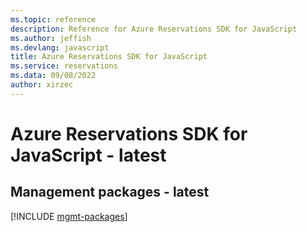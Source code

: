 ```yaml
---
ms.topic: reference
description: Reference for Azure Reservations SDK for JavaScript
ms.author: jeffish
ms.devlang: javascript
title: Azure Reservations SDK for JavaScript
ms.service: reservations
ms.data: 09/08/2022
author: xirzec
---
```

# Azure Reservations SDK for JavaScript - latest

## Management packages - latest
[!INCLUDE [mgmt-packages](reservations-mgmt-index.md)]